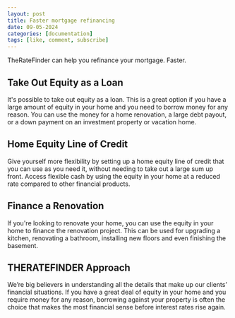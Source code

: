 ```yaml
---
layout: post
title: Faster mortgage refinancing
date: 09-05-2024
categories: [documentation]
tags: [like, comment, subscribe]
---
```


TheRateFinder can help you refinance your mortgage. Faster.

## Take Out Equity as a Loan

It's possible to take out equity as a loan. This is a great option if you have a large amount of equity in your home and you need to borrow money for any reason. You can use the money for a home renovation, a large debt payout, or a down payment on an investment property or vacation home.


## Home Equity Line of Credit


Give yourself more flexibility by setting up a home equity line of credit that you can use as you need it, without needing to take out a large sum up front. Access flexible cash by using the equity in your home at a reduced rate compared to other financial products.


## Finance a Renovation


If you're looking to renovate your home, you can use the equity in your home to finance the renovation project. This can be used for upgrading a kitchen, renovating a bathroom, installing new floors and even finishing the basement.


## THERATEFINDER Approach


We’re big believers in understanding all the details that make up our clients’ financial situations. If you have a great deal of equity in your home and you require money for any reason, borrowing against your property is often the choice that makes the most financial sense before interest rates rise again.
